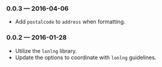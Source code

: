 
### 0.0.3 — 2016-04-06

* Add `postalcode` to `address` when formatting.

### 0.0.2 — 2016-01-28

* Utilize the `lonlng` library.
* Update the options to coordinate with `lonlng` guidelines.
